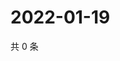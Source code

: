 # 2022-01-19

共 0 条

<!-- BEGIN WEIBO -->
<!-- 最后更新时间 Wed Jan 19 2022 07:12:20 GMT+0800 (China Standard Time) -->

<!-- END WEIBO -->
